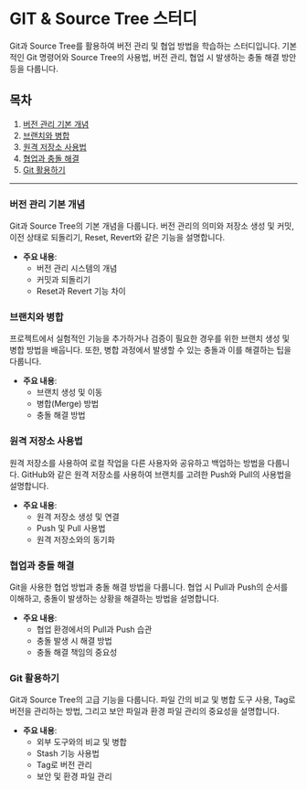 # GIT & Source Tree 스터디

Git과 Source Tree를 활용하여 버전 관리 및 협업 방법을 학습하는 스터디입니다. 기본적인 Git 명령어와 Source Tree의 사용법, 버전 관리, 협업 시 발생하는 충돌 해결 방안 등을 다룹니다.

## 목차
1. [버전 관리 기본 개념](#버전-관리-기본-개념)
2. [브랜치와 병합](#브랜치와-병합)
3. [원격 저장소 사용법](#원격-저장소-사용법)
4. [협업과 충돌 해결](#협업과-충돌-해결)
5. [Git 활용하기](#Git-활용하기)

---

### 버전 관리 기본 개념
Git과 Source Tree의 기본 개념을 다룹니다. 버전 관리의 의미와 저장소 생성 및 커밋, 이전 상태로 되돌리기, Reset, Revert와 같은 기능을 설명합니다.

- **주요 내용**:
  - 버전 관리 시스템의 개념
  - 커밋과 되돌리기
  - Reset과 Revert 기능 차이

### 브랜치와 병합
프로젝트에서 실험적인 기능을 추가하거나 검증이 필요한 경우를 위한 브랜치 생성 및 병합 방법을 배웁니다. 또한, 병합 과정에서 발생할 수 있는 충돌과 이를 해결하는 팁을 다룹니다.

- **주요 내용**:
  - 브랜치 생성 및 이동
  - 병합(Merge) 방법
  - 충돌 해결 방법

### 원격 저장소 사용법
원격 저장소를 사용하여 로컬 작업을 다른 사용자와 공유하고 백업하는 방법을 다룹니다. GitHub와 같은 원격 저장소를 사용하여 브랜치를 고려한 Push와 Pull의 사용법을 설명합니다.

- **주요 내용**:
  - 원격 저장소 생성 및 연결
  - Push 및 Pull 사용법
  - 원격 저장소와의 동기화

### 협업과 충돌 해결
Git을 사용한 협업 방법과 충돌 해결 방법을 다룹니다. 협업 시 Pull과 Push의 순서를 이해하고, 충돌이 발생하는 상황을 해결하는 방법을 설명합니다.

- **주요 내용**:
  - 협업 환경에서의 Pull과 Push 습관
  - 충돌 발생 시 해결 방법
  - 충돌 해결 책임의 중요성

### Git 활용하기
Git과 Source Tree의 고급 기능을 다룹니다. 파일 간의 비교 및 병합 도구 사용, Tag로 버전을 관리하는 방법, 그리고 보안 파일과 환경 파일 관리의 중요성을 설명합니다.

- **주요 내용**:
  - 외부 도구와의 비교 및 병합
  - Stash 기능 사용법
  - Tag로 버전 관리
  - 보안 및 환경 파일 관리

